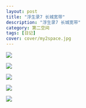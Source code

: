 ```yaml
---
layout: post
title: "浮生录7 长城宽带"
description: "浮生录7 长城宽带"
category: 第二空间
tags: [日记]
cover: cover/my2space.jpg
---
```

![](http://img.my2space.com/2018/1/297527)

![](http://img.my2space.com/2018/1/297517)

![](http://img.my2space.com/2018/1/297525)

![](http://img.my2space.com/2018/1/297526)

![](http://img.my2space.com/2018/1/297524)

